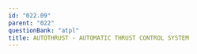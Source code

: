 ```yaml
---
id: "022.09"
parent: "022"
questionBank: "atpl"
title: AUTOTHRUST - AUTOMATIC THRUST CONTROL SYSTEM
---
```

